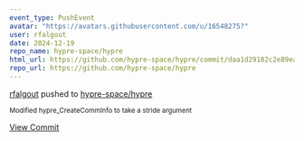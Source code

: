 ```yaml
---
event_type: PushEvent
avatar: "https://avatars.githubusercontent.com/u/16548275?"
user: rfalgout
date: 2024-12-19
repo_name: hypre-space/hypre
html_url: https://github.com/hypre-space/hypre/commit/daa1d29182c2e89ea9582399e269c3d6fd30e226
repo_url: https://github.com/hypre-space/hypre
---
```


<a href='https://github.com/rfalgout' target='_blank'>rfalgout</a> pushed to <a href='https://github.com/hypre-space/hypre' target='_blank'>hypre-space/hypre</a>

<small>Modified hypre_CreateCommInfo to take a stride argument</small>

<a href='https://github.com/hypre-space/hypre/commit/daa1d29182c2e89ea9582399e269c3d6fd30e226' target='_blank'>View Commit</a>